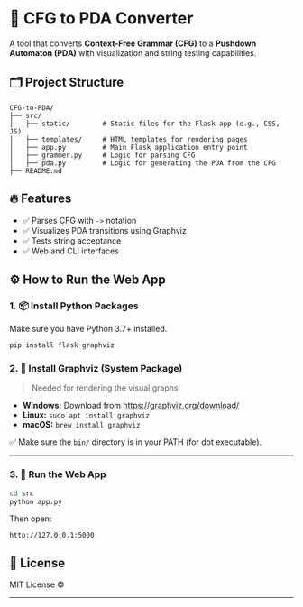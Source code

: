 # 🎯 CFG to PDA Converter

A tool that converts **Context-Free Grammar (CFG)** to a **Pushdown Automaton (PDA)** with visualization and string testing capabilities.

## 🗂 Project Structure
```
CFG-to-PDA/
├── src/
│   ├── static/        # Static files for the Flask app (e.g., CSS, JS)
│   ├── templates/     # HTML templates for rendering pages
│   ├── app.py         # Main Flask application entry point
│   ├── grammer.py     # Logic for parsing CFG
│   ├── pda.py         # Logic for generating the PDA from the CFG
├── README.md

```

## 🔥 Features
- ✅ Parses CFG with  `->` notation
- ✅ Visualizes PDA transitions using Graphviz
- ✅ Tests string acceptance
- ✅ Web and CLI interfaces

## ⚙ How to Run the Web App

### 1. 📦 Install Python Packages

Make sure you have Python 3.7+ installed.

```bash
pip install flask graphviz
```
### 2. 🧱 Install Graphviz (System Package)

> Needed for rendering the visual graphs

- **Windows:** Download from https://graphviz.org/download/
- **Linux:** `sudo apt install graphviz`
- **macOS:** `brew install graphviz`

✅ Make sure the `bin/` directory is in your PATH (for dot executable).

---
### 3. 🚀 Run the Web App

```bash
cd src
python app.py
```

Then open:

```
http://127.0.0.1:5000
```
## 📜 License

MIT License ©

---
